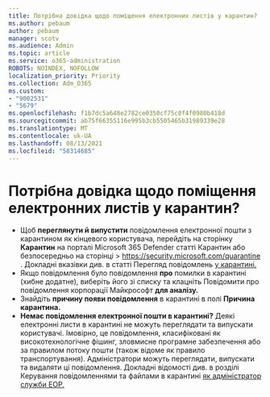 ```yaml
---
title: Потрібна довідка щодо поміщення електронних листів у карантин?
ms.author: pebaum
author: pebaum
manager: scotv
ms.audience: Admin
ms.topic: article
ms.service: o365-administration
ROBOTS: NOINDEX, NOFOLLOW
localization_priority: Priority
ms.collection: Adm_O365
ms.custom:
- "9002531"
- "5679"
ms.openlocfilehash: f1b7dc5a648e2782ce0350cf75c0f4f0980b418d
ms.sourcegitcommit: ab75f66355116e995b3cb5505465b31989339e28
ms.translationtype: MT
ms.contentlocale: uk-UA
ms.lasthandoff: 08/13/2021
ms.locfileid: "58314685"
---
```

# <a name="need-help-with-email-quarantine"></a>Потрібна довідка щодо поміщення електронних листів у карантин?

- Щоб **переглянути й випустити** повідомлення електронної пошти з карантином як кінцевого користувача, перейдіть на  сторінку **Карантин** на порталі Microsoft 365 Defender статті Карантин або безпосередньо на сторінці \>  <https://security.microsoft.com/quarantine> . Докладні вказівки див. в статті Перегляд повідомлень [у карантині.](https://docs.microsoft.com/microsoft-365/security/office-365-security/find-and-release-quarantined-messages-as-a-user#view-your-quarantined-messages)
- Якщо повідомлення було повідомлення **про** помилки в карантині (хибне додатне), виберіть його зі списку та клацніть Повідомити про повідомлення корпорації Майкрософт **для аналізу.**
- Знайдіть **причину появи повідомлення** в карантині в полі **Причина карантина.**
- **Немає повідомлення електронної пошти в карантині?** Деякі електронні листи в карантині не можуть переглядати та випускати користувачі. Імовірно, це повідомлення, класифіковані як високотехнологічне фішинг, зловмисне програмне забезпечення або за правилом потоку пошти (також відоме як правило транспортування). Адміністратори можуть переглядати, випускати та видаляти ці повідомлення. Докладні відомості див. в розділі Керування повідомленнями та файлами в карантині [як адміністратор служби EOP.](https://docs.microsoft.com/microsoft-365/security/office-365-security/manage-quarantined-messages-and-files)
